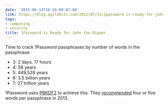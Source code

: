 ```yaml
---
date: '2015-06-14T16:50:00-07:00'
link: https://blog.agilebits.com/2012/07/31/1password-is-ready-for-john-the-ripper/
tags:
- computing
- security
title: 1Password is Ready for John the Ripper
---
```


Time to crack 1Password passphrases by number of words in the passphrase:

- 3: 2 days, 17 hours
- 4: 58 years
- 5: 449,528 years
- 6: 3.5 billion years
- 7: 27 trillion years

1Password uses [PBKDF2](https://en.wikipedia.org/wiki/PBKDF2) to achieve this. They [recommended](https://blog.agilebits.com/2011/06/21/toward-better-master-passwords/) four or five words per passphrase in 2013.
